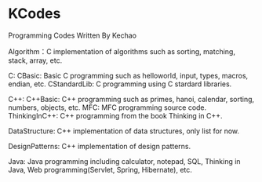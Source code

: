 # KCodes
Programming Codes Written By Kechao

Algorithm：C implementation of algorithms such as sorting, matching, stack, array, etc.

C: 
	CBasic: Basic C programming such as helloworld, input, types, macros, endian, etc.
	CStandardLib: C programming using C stardard libraries.

C++: 
	C++Basic: C++ programming such as primes, hanoi, calendar, sorting, numbers, objects, etc.
	MFC: MFC programming source code.
	ThinkingInC++: C++ programming from the book Thinking in C++.

DataStructure: C++ implementation of data structures, only list for now.

DesignPatterns: C++ implementation of design patterns.
	
Java: Java programming including calculator, notepad, SQL, Thinking in Java, Web programming(Servlet, Spring, Hibernate), etc.



